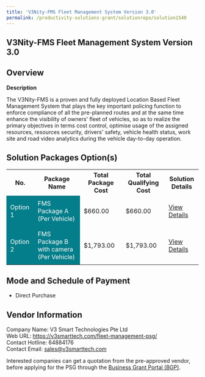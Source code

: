 ```yaml
---
title: 'V3Nity-FMS Fleet Management System Version 3.0'
permalink: /productivity-solutions-grant/solutionrepo/solution1540
---
```


## V3Nity-FMS Fleet Management System Version 3.0

## Overview

**Description**

The V3Nity-FMS is a proven and fully deployed Location Based Fleet Management System that plays the key important policing function to enforce compliance of all the pre-planned routes and at the same time enhance the visibility of owners' fleet of vehicles, so as to realize the primary objectives in terms cost control, optimise usage of the assigned resources, resources security, drivers' safety, vehicle health status, work site and road video analytics during the vehicle day-to-day operation.

## Solution Packages Option(s)

<table>
<tr>
<th><b>No.</b></th>
<th><b>Package Name</b></th>
<th><b>Total Package Cost</b></th>
<th><b>Total Qualifying Cost</b></th>
<th><b>Solution Details</b></th>
</tr>
<tr>
<td style='padding: 10px; background-color: #037E8A; color: #FFFFFF;'>Option 1</td>
<td style='padding: 10px; background-color: #037E8A; color: #FFFFFF;'>FMS Package A (Per Vehicle)</td>
<td style='padding: 10px;'>$660.00</td>
<td style='padding: 10px;'>$660.00</td>
<td style='padding: 10px;'><a href='/images/psg/V3_20220438_Desensitised_Annex_3_Part_1.pdf' target='_blank'>View Details</a></td>
</tr>
<tr>
<td style='padding: 10px; background-color: #037E8A; color: #FFFFFF;'>Option 2</td>
<td style='padding: 10px; background-color: #037E8A; color: #FFFFFF;'>FMS Package B with camera (Per Vehicle)</td>
<td style='padding: 10px;'>$1,793.00</td>
<td style='padding: 10px;'>$1,793.00</td>
<td style='padding: 10px;'><a href='/images/psg/V3_20220438_Desensitised_Annex_3_Part_2.pdf' target='_blank'>View Details</a></td>
</tr>
</table>

## Mode and Schedule of Payment

 - Direct Purchase

## Vendor Information

 Company Name: V3 Smart Technologies Pte Ltd<br>Web URL: https://v3smarttech.com/fleet-management-psg/ <br>Contact Hotline: 64884176 <br>Contact Email: sales@v3smarttech.com <br>

Interested companies can get a quotation from the pre-approved vendor, before applying for the PSG through the <a href='https://www.businessgrants.gov.sg/' target='_blank' rel='noopener'>Business Grant Portal (BGP)</a>.

<script src="/jquery/resize-tables.js"></script>
